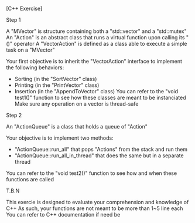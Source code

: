 [C++ Exercise]

Step 1

A "MVector" is structure containing both a "std::vector" and a "std::mutex"
An "Action" is an abstract class that runs a virtual function upon calling its "()" operator
A "VectorAction" is defined as a class able to execute a simple task on a "MVector"

Your first objective is to inherit the "VectorAction" interface to implement the following behaviors:
  - Sorting (in the "SortVector" class)
  - Printing (in the "PrintVector" class)
  - Insertion (in the "AppendToVector" class)
You can refer to the "void test1()" function to see how these classes are meant to be instanciated
Make sure any operation on a vector is thread-safe

Step 2

An "ActionQueue" is a class that holds a queue of "Action"

Your objective is to implement two methods:
  - "ActionQueue::run_all" that pops "Actions" from the stack and run them
  - "ActionQueue::run_all_in_thread" that does the same but in a separate thread

You can refer to the "void test2()" function to see how and when these functions are called

T.B.N

This exercie is designed to evaluate your comprehension and knowledge of C++
As such, your functions are not meant to be more than 1~5 line each
You can refer to C++ documentation if need be
